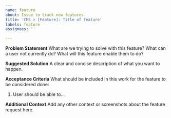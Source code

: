 ```yaml
---
name: feature
about: Issue to track new features
title: 'CMS > [Feature]: Title of feature'
labels: feature
assignees: ''

---
```


**Problem Statement**
What are we trying to solve with this feature? What can a user not currently do? What will this feature enable them to do? 

**Suggested Solution**
A clear and concise description of what you want to happen.

**Acceptance Criteria**
What should be included in this work for the feature to be considered done:
1. User should be able to...

**Additional Context**
Add any other context or screenshots about the feature request here.
